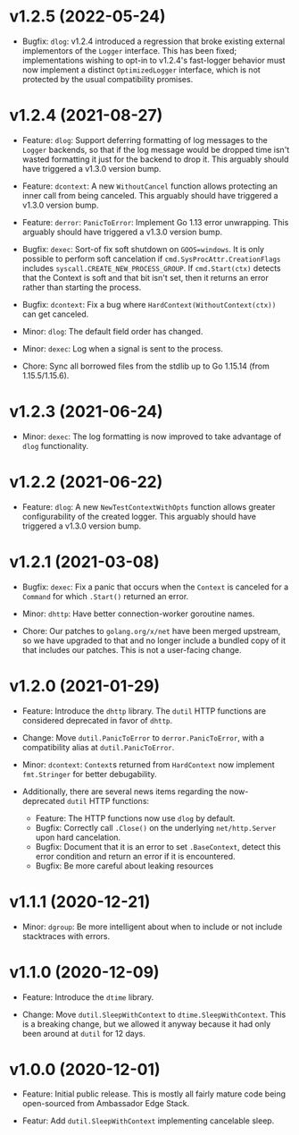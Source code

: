 # v1.2.5 (2022-05-24)

 - Bugfix: `dlog`: v1.2.4 introduced a regression that broke existing
   external implementors of the `Logger` interface.  This has been
   fixed; implementations wishing to opt-in to v1.2.4's fast-logger
   behavior must now implement a distinct `OptimizedLogger` interface,
   which is not protected by the usual compatibility promises.

# v1.2.4 (2021-08-27)

 - Feature: `dlog`: Support deferring formatting of log messages to
   the `Logger` backends, so that if the log message would be dropped
   time isn't wasted formatting it just for the backend to drop it.
   This arguably should have triggered a v1.3.0 version bump.

 - Feature: `dcontext`: A new `WithoutCancel` function allows
   protecting an inner call from being canceled.  This arguably should
   have triggered a v1.3.0 version bump.

 - Feature: `derror`: `PanicToError`: Implement Go 1.13 error
   unwrapping.  This arguably should have triggered a v1.3.0 version
   bump.

 - Bugfix: `dexec`: Sort-of fix soft shutdown on `GOOS=windows`.  It
   is only possible to perform soft cancelation if
   `cmd.SysProcAttr.CreationFlags` includes
   `syscall.CREATE_NEW_PROCESS_GROUP`.  If `cmd.Start(ctx)` detects
   that the Context is soft and that bit isn't set, then it returns an
   error rather than starting the process.

 - Bugfix: `dcontext`: Fix a bug where
   `HardContext(WithoutContext(ctx))` can get canceled.

 - Minor: `dlog`: The default field order has changed.

 - Minor: `dexec`: Log when a signal is sent to the process.

 - Chore: Sync all borrowed files from the stdlib up to Go 1.15.14
   (from 1.15.5/1.15.6).

# v1.2.3 (2021-06-24)

 - Minor: `dexec`: The log formatting is now improved to take
   advantage of `dlog` functionality.

# v1.2.2 (2021-06-22)

 - Feature: `dlog`: A new `NewTestContextWithOpts` function allows
   greater configurability of the created logger.  This arguably
   should have triggered a v1.3.0 version bump.

# v1.2.1 (2021-03-08)

 - Bugfix: `dexec`: Fix a panic that occurs when the `Context` is
   canceled for a `Command` for which `.Start()` returned an error.

 - Minor: `dhttp`: Have better connection-worker goroutine names.

 - Chore: Our patches to `golang.org/x/net` have been merged upstream,
   so we have upgraded to that and no longer include a bundled copy of
   it that includes our patches.  This is not a user-facing change.

# v1.2.0 (2021-01-29)

 - Feature: Introduce the `dhttp` library.  The `dutil` HTTP functions
   are considered deprecated in favor of `dhttp`.

 - Change: Move `dutil.PanicToError` to `derror.PanicToError`, with a
   compatibility alias at `dutil.PanicToError`.

 - Minor: `dcontext`: `Context`s returned from `HardContext` now
   implement `fmt.Stringer` for better debugability.

 - Additionally, there are several news items regarding the
   now-deprecated `dutil` HTTP functions:

    + Feature: The HTTP functions now use `dlog` by default.
    + Bugfix: Correctly call `.Close()` on the underlying
      `net/http.Server` upon hard cancelation.
    + Bugfix: Document that it is an error to set `.BaseContext`, detect
      this error condition and return an error if it is encountered.
    + Bugfix: Be more careful about leaking resources

# v1.1.1 (2020-12-21)

 - Minor: `dgroup`: Be more intelligent about when to include or not
   include stacktraces with errors.

# v1.1.0 (2020-12-09)

 - Feature: Introduce the `dtime` library.

 - Change: Move `dutil.SleepWithContext` to `dtime.SleepWithContext`.
   This is a breaking change, but we allowed it anyway because it had
   only been around at `dutil` for 12 days.

# v1.0.0 (2020-12-01)

 - Feature: Initial public release.  This is mostly all fairly mature
   code being open-sourced from Ambassador Edge Stack.

 - Featur: Add `dutil.SleepWithContext` implementing cancelable
   sleep.
